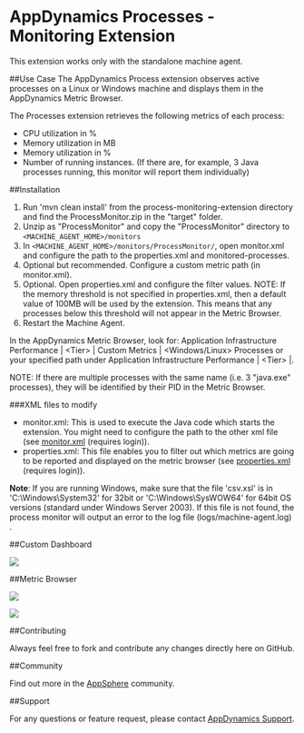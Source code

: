 # AppDynamics Processes - Monitoring Extension

This extension works only with the standalone machine agent.

##Use Case
The AppDynamics Process extension observes active processes on a Linux or Windows machine and displays them in the AppDynamics Metric Browser.

The Processes extension retrieves the following metrics of each process:

-   CPU utilization in %
-   Memory utilization in MB
-   Memory utilization in %
-   Number of running instances. (If there are, for example, 3 Java processes running, this monitor will report them individually)


##Installation
1. Run 'mvn clean install' from the process-monitoring-extension directory and find the ProcessMonitor.zip in the "target" folder.
2. Unzip as "ProcessMonitor" and copy the "ProcessMonitor" directory to `<MACHINE_AGENT_HOME>/monitors`
3. In `<MACHINE_AGENT_HOME>/monitors/ProcessMonitor/`, open monitor.xml and configure the path to the properties.xml and monitored-processes.
4. Optional but recommended. Configure a custom metric path (in monitor.xml).
5. Optional. Open properties.xml and configure the filter values. NOTE: If the memory threshold is not specified in properties.xml, then a default value of 100MB will be used by the extension. This means that any processes below this threshold will not appear in the Metric Browser.
6. Restart the Machine Agent.

In the AppDynamics Metric Browser, look for: Application Infrastructure Performance  | \<Tier\> | Custom Metrics | \<Windows/Linux\> Processes
or your specified path under Application Infrastructure Performance  | \<Tier\> |.

NOTE: If there are multiple processes with the same name (i.e. 3 "java.exe" processes), they will be identified by their PID in the Metric Browser.

###XML files to modify
<ul>
<li>monitor.xml: This is used to execute the Java code which starts the extension. You might need to configure the path to the other xml file (see <a href="http://docs.appdynamics.com/display/ACE/Processes?sortBy=name#Processes-monitor.xml" target="_blank">monitor.xml</a> (requires login)).</li>
<li>properties.xml: This file enables you to filter out which metrics are going to be reported and displayed on the metric browser (see <a href="http://docs.appdynamics.com/display/ACE/Processes?sortBy=name#Processes-properties.xml" target="_blank">properties.xml</a> (requires login)).</li>
</ul>

**Note**: If you are running Windows,  make sure that the file 'csv.xsl' is in 'C:\Windows\System32' for 32bit or 'C:\Windows\SysWOW64' for 64bit OS versions (standard under Windows Server 2003).
If this file is not found, the process monitor will output an error to the log file (logs/machine-agent.log) .


##Custom Dashboard

![](http://appsphere.appdynamics.com/t5/image/serverpage/image-id/95i5C555106398901A2/image-size/original?v=mpbl-1&px=-1)

##Metric Browser

![](http://appsphere.appdynamics.com/t5/image/serverpage/image-id/93iED3BE531B3AE0FFC/image-size/original?v=mpbl-1&px=-1)

![](http://appsphere.appdynamics.com/t5/image/serverpage/image-id/97iCA9AA07958232EAD/image-size/original?v=mpbl-1&px=-1)



##Contributing

Always feel free to fork and contribute any changes directly here on GitHub.

##Community

Find out more in the [AppSphere](http://appsphere.appdynamics.com/t5/Extensions/Process-Monitoring-Extension/idi-p/1069) community.

##Support

For any questions or feature request, please contact [AppDynamics Support](mailto:help@appdynamics.com).
